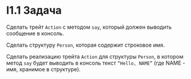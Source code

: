 # l1.1 Задача
Сделать трейт `Action` с методом `say`, который должен выводить сообщение в консоль.

Сделать структуру `Person`, которая содержит строковое имя.

Сделать реализацию трейта `Action` для структуры `Person`, в котором метод `say` будет выводить в консоль текст `“Hello, NAME”` (где NAME - имя, хранимое в структуре).